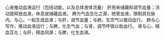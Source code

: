 心来推动血液运行（包括动能，以及总体液体流量）
肝用来储藏和调节血量；活动就释放血液，休息就储藏血液。
脾为气血生化之源，统管血液，限制其在脉内。与心，一起生成血液；与肝，调节血量；与肺，生宗气以推动血行。
肺与心写作，推动血液运行；与脾，化生气血；与肾，调节呼吸以助血行。
肾与心，精血互化；与肝，精血同源；与脾，化生血液。

